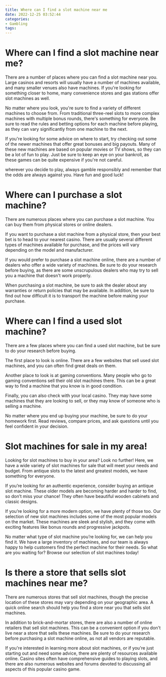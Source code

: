 ```yaml
---
title: Where can I find a slot machine near me
date: 2022-12-25 03:52:44
categories:
- Gambling
tags:
---
```



#  Where can I find a slot machine near me?

There are a number of places where you can find a slot machine near you. Large casinos and resorts will usually have a number of machines available, and many smaller venues also have machines. If you're looking for something closer to home, many convenience stores and gas stations offer slot machines as well.

No matter where you look, you're sure to find a variety of different machines to choose from. From traditional three-reel slots to more complex machines with multiple bonus rounds, there's something for everyone. Be sure to read the rules and betting options for each machine before playing, as they can vary significantly from one machine to the next.

If you're looking for some advice on where to start, try checking out some of the newer machines that offer great bonuses and big payouts. Many of these new machines are based on popular movies or TV shows, so they can be a lot of fun to play. Just be sure to keep an eye on your bankroll, as these games can be quite expensive if you're not careful.

 wherever you decide to play, always gamble responsibly and remember that the odds are always against you. Have fun and good luck!

#  Where can I purchase a slot machine?

There are numerous places where you can purchase a slot machine. You can buy them from physical stores or online dealers.

If you want to purchase a slot machine from a physical store, then your best bet is to head to your nearest casino. There are usually several different types of machines available for purchase, and the prices will vary depending on the model and manufacturer.

If you would prefer to purchase a slot machine online, there are a number of dealers who offer a wide variety of machines. Be sure to do your research before buying, as there are some unscrupulous dealers who may try to sell you a machine that doesn't work properly.

When purchasing a slot machine, be sure to ask the dealer about any warranties or return policies that may be available. In addition, be sure to find out how difficult it is to transport the machine before making your purchase.

#  Where can I find a used slot machine?

There are a few places where you can find a used slot machine, but be sure to do your research before buying.

The first place to look is online. There are a few websites that sell used slot machines, and you can often find great deals on them.

Another place to look is at gaming conventions. Many people who go to gaming conventions sell their old slot machines there. This can be a great way to find a machine that you know is in good condition.

Finally, you can also check with your local casino. They may have some machines that they are looking to sell, or they may know of someone who is selling a machine.

No matter where you end up buying your machine, be sure to do your homework first. Read reviews, compare prices, and ask questions until you feel confident in your decision.

#  Slot machines for sale in my area!

Looking for slot machines to buy in your area? Look no further! Here, we have a wide variety of slot machines for sale that will meet your needs and budget. From antique slots to the latest and greatest models, we have something for everyone.

If you’re looking for an authentic experience, consider buying an antique slot machine. These older models are becoming harder and harder to find, so don’t miss your chance! They often have beautiful wooden cabinets and classic designs.

If you’re looking for a more modern option, we have plenty of those too. Our selection of new slot machines includes some of the most popular models on the market. These machines are sleek and stylish, and they come with exciting features like bonus rounds and progressive jackpots.

No matter what type of slot machine you’re looking for, we can help you find it. We have a large inventory of machines, and our team is always happy to help customers find the perfect machine for their needs. So what are you waiting for? Browse our selection of slot machines today!

#  Is there a store that sells slot machines near me?

There are numerous stores that sell slot machines, though the precise location of these stores may vary depending on your geographic area. A quick online search should help you find a store near you that sells slot machines.

In addition to brick-and-mortar stores, there are also a number of online retailers that sell slot machines. This can be a convenient option if you don't live near a store that sells these machines. Be sure to do your research before purchasing a slot machine online, as not all vendors are reputable.

If you're interested in learning more about slot machines, or if you're just starting out and need some advice, there are plenty of resources available online. Casino sites often have comprehensive guides to playing slots, and there are also numerous websites and forums devoted to discussing all aspects of this popular casino game.